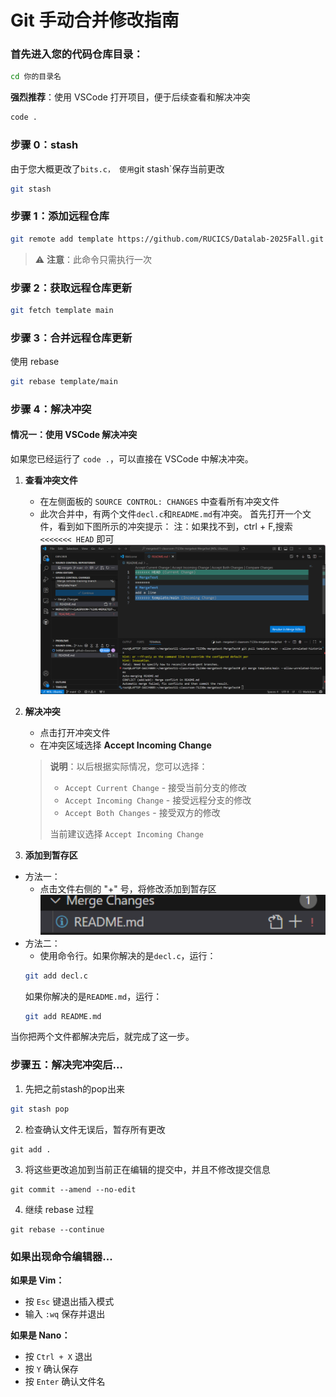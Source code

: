 # Git 手动合并修改指南

### 首先进入您的代码仓库目录：
```bash
cd 你的目录名
```

**强烈推荐**：使用 VSCode 打开项目，便于后续查看和解决冲突
```bash
code .
```
### 步骤 0：stash
由于您大概更改了`bits.c，
使用`git stash`保存当前更改
```bash
git stash
```
### 步骤 1：添加远程仓库
```bash
git remote add template https://github.com/RUCICS/Datalab-2025Fall.git
```
> ⚠️ **注意**：此命令只需执行一次

### 步骤 2：获取远程仓库更新
```bash
git fetch template main
```

### 步骤 3：合并远程仓库更新

使用 rebase  
```bash
git rebase template/main
```
### 步骤 4：解决冲突
#### 情况一：使用 VSCode 解决冲突

如果您已经运行了 `code .`，可以直接在 VSCode 中解决冲突。
1. **查看冲突文件**
   - 在左侧面板的 `SOURCE CONTROL: CHANGES` 中查看所有冲突文件
   - 此次合并中，有两个文件`decl.c`和`README.md`有冲突。
首先打开一个文件，看到如下图所示的冲突提示：
注：如果找不到，ctrl + F,搜索 `<<<<<<< HEAD` 即可
![alt text](solve_conflict.png)

2. **解决冲突**
   - 点击打开冲突文件
   - 在冲突区域选择 **Accept Incoming Change**
   
   > **说明**：以后根据实际情况，您可以选择：
   > - `Accept Current Change` - 接受当前分支的修改
   > - `Accept Incoming Change` - 接受远程分支的修改  
   > - `Accept Both Changes` - 接受双方的修改
   > 
   > 当前建议选择 `Accept Incoming Change`

3. **添加到暂存区**
- 方法一：
   - 点击文件右侧的 "+" 号，将修改添加到暂存区
![alt text](add.png)
- 方法二：
   - 使用命令行。如果你解决的是`decl.c`，运行：
   ```bash
   git add decl.c
   ```   
   如果你解决的是`README.md`，运行：
   ```bash 
   git add README.md
   ```
当你把两个文件都解决完后，就完成了这一步。
### 步骤五：解决完冲突后...
1. 先把之前stash的pop出来
```bash
git stash pop
```
2. 检查确认文件无误后，暂存所有更改
```
git add .
```
3. 将这些更改追加到当前正在编辑的提交中，并且不修改提交信息
```
git commit --amend --no-edit
```
4. 继续 rebase 过程
```
git rebase --continue
```
### 如果出现命令编辑器...

**如果是 Vim：**
- 按 `Esc` 键退出插入模式
- 输入 `:wq` 保存并退出

**如果是 Nano：**
- 按 `Ctrl + X` 退出
- 按 `Y` 确认保存
- 按 `Enter` 确认文件名

